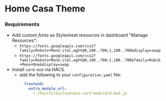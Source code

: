 # Home Casa Theme

### Requirements

- Add *custom fonts* as Stylesheet resources in dashboard "Manage Resources":
  - `https://fonts.googleapis.com/css2?family=Roboto+Mono:ital,wght@0,100..700;1,100..700&display=swap`
  - `https://fonts.googleapis.com/css2?family=Roboto+Mono:ital,wght@0,100..700;1,100..700&family=Rubik+Mono+One&display=swap`
- Install `card-mod` via HACS.
  - add the following to your `configuration.yaml` file:
    ```yaml
      frontend: 
        extra_module_url:
          - /hacsfiles/lovelace-card-mod/card-mod.js
    ```
